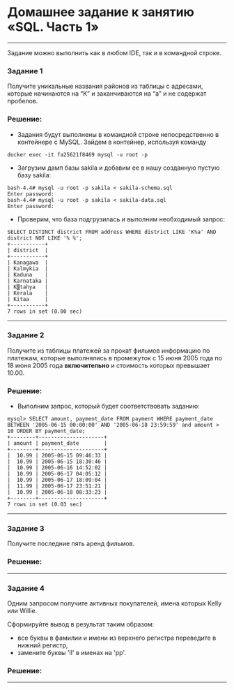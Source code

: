 # Домашнее задание к занятию «SQL. Часть 1»

---

Задание можно выполнить как в любом IDE, так и в командной строке.

### Задание 1

Получите уникальные названия районов из таблицы с адресами, которые начинаются на “K” и заканчиваются на “a” и не содержат пробелов.  

### Решение:    

- Задания будут выполнены в командной строке непосредственно в контейнере с MySQL. Зайдем в контейнер, используя команду

```
docker exec -it fa25621f8469 mysql -u root -p
```

- Загрузим дамп базы sakila и добавим ее в нашу созданную пустую базу sakila:

```
bash-4.4# mysql -u root -p sakila < sakila-schema.sql
Enter password:
bash-4.4# mysql -u root -p sakila < sakila-data.sql
Enter password:
```

- Проверим, что база подгрузилась и выполним необходимый запрос:

```
SELECT DISTINCT district FROM address WHERE district LIKE 'K%a' AND district NOT LIKE '% %';
+-----------+
| district  |
+-----------+
| Kanagawa  |
| Kalmykia  |
| Kaduna    |
| Karnataka |
| K▒tahya   |
| Kerala    |
| Kitaa     |
+-----------+
7 rows in set (0.00 sec)

```

---

### Задание 2  

Получите из таблицы платежей за прокат фильмов информацию по платежам, которые выполнялись в промежуток с 15 июня 2005 года по 18 июня 2005 года **включительно** и стоимость которых превышает 10.00.  

### Решение:    

- Выполним запрос, который будет соответствовать заданию:

```
mysql> SELECT amount, payment_date FROM payment WHERE payment_date BETWEEN '2005-06-15 00:00:00' AND '2005-06-18 23:59:59' and amount > 10 ORDER BY payment_date;
+--------+---------------------+
| amount | payment_date        |
+--------+---------------------+
|  10.99 | 2005-06-15 09:46:33 |
|  10.99 | 2005-06-15 18:30:46 |
|  10.99 | 2005-06-16 14:52:02 |
|  10.99 | 2005-06-17 04:05:12 |
|  10.99 | 2005-06-17 18:09:04 |
|  11.99 | 2005-06-17 23:51:21 |
|  10.99 | 2005-06-18 08:33:23 |
+--------+---------------------+
7 rows in set (0.03 sec)
```

---

### Задание 3    

Получите последние пять аренд фильмов.  

### Решение:  

---

### Задание 4

Одним запросом получите активных покупателей, имена которых Kelly или Willie. 

Сформируйте вывод в результат таким образом:
- все буквы в фамилии и имени из верхнего регистра переведите в нижний регистр,
- замените буквы 'll' в именах на 'pp'.

### Решение:  

---
